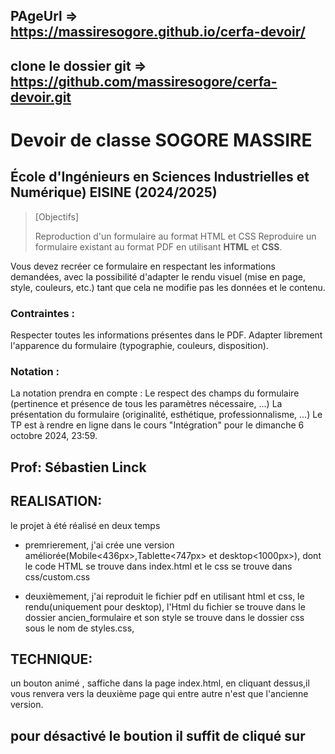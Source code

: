 ## PAgeUrl =>  https://massiresogore.github.io/cerfa-devoir/
## clone le dossier git => https://github.com/massiresogore/cerfa-devoir.git
#  Devoir de classe SOGORE MASSIRE
## École d'Ingénieurs en Sciences Industrielles et Numérique) EISINE (2024/2025)


>[Objectifs]
>
>Reproduction d'un formulaire au format HTML et CSS
Reproduire un formulaire existant au format PDF en utilisant **HTML** et **CSS**.


Vous devez recréer ce formulaire en respectant les informations demandées, avec la possibilité d'adapter le rendu visuel (mise en page, style, couleurs, etc.) tant que cela ne modifie pas les données et le contenu.

### Contraintes :
Respecter toutes les informations présentes dans le PDF.
Adapter librement l'apparence du formulaire (typographie, couleurs, disposition).
### Notation :
La notation prendra en compte :
Le respect des champs du formulaire (pertinence et présence de tous les paramètres nécessaire, ...)
La présentation du formulaire (originalité, esthétique, professionnalisme, ...)
Le TP est à rendre en ligne dans le cours "Intégration" pour le dimanche 6 octobre 2024, 23:59.


## Prof: **Sébastien Linck**
## REALISATION:
le projet à été réalisé en deux temps

-  premrierement, j'ai crée une version améliorée(Mobile<436px>,Tablette<747px> et desktop<1000px>), 
   dont le code HTML se trouve dans index.html et
   le css se trouve dans css/custom.css

-  deuxièmement, j'ai reproduit le fichier pdf en utilisant html et css, le rendu(uniquement pour desktop), l'Html du fichier 
   se trouve dans le dossier ancien_formulaire et son style se trouve dans le dossier css sous le nom de styles.css,

## TECHNIQUE:
un bouton animé , saffiche dans la page index.html, en cliquant dessus,il vous renvera vers la deuxième page
qui entre autre n'est que l'ancienne version.

## pour désactivé le boution il suffit de cliqué sur 
 

